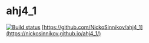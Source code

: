 # ahj4_1
[![Build status](https://ci.appveyor.com/api/projects/status/scimacn66ywtv3e9?svg=true)](https://ci.appveyor.com/project/NickoSinnikov/ahj4-1)
[https://github.com/NickoSinnikov/ahj4_1](https://nickosinnikov.github.io/ahj4_1/)
